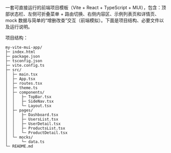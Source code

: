 一套可直接运行的前端项目模板（Vite + React + TypeScript + MUI），包含：顶部状态栏、左侧可折叠菜单 + 路由切换、右侧内容区、示例列表页和详情页、mock 数据与简单的“增删改查”交互（前端模拟）。下面是项目结构、必要文件以及运行说明。


项目结构：
```
my-vite-mui-app/
├─ index.html
├─ package.json
├─ tsconfig.json
├─ vite.config.ts
├─ src/
│  ├─ main.tsx
│  ├─ App.tsx
│  ├─ routes.tsx
│  ├─ theme.ts
│  ├─ components/
│  │   ├─ TopBar.tsx
│  │   ├─ SideNav.tsx
│  │   └─ Layout.tsx
│  ├─ pages/
│  │   ├─ Dashboard.tsx
│  │   ├─ UsersList.tsx
│  │   ├─ UserDetail.tsx
│  │   ├─ ProductsList.tsx
│  │   └─ ProductDetail.tsx
│  └─ mocks/
│      └─ data.ts
└─ README.md
```
